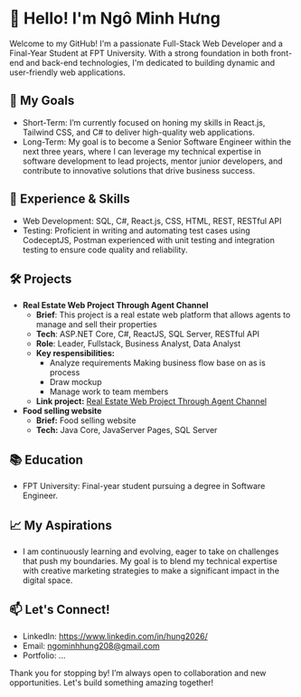 # 👋 Hello! I'm **Ngô Minh Hưng**

Welcome to my GitHub! I'm a passionate Full-Stack Web Developer and a Final-Year Student at FPT University. With a strong foundation in both front-end and back-end technologies, I'm dedicated to building dynamic and user-friendly web applications.

## 🎯 My Goals
 - Short-Term: I’m currently focused on honing my skills in React.js, Tailwind CSS, and C# to deliver high-quality web applications.
 - Long-Term: My goal is to become a Senior Software Engineer within the next three years, where I can leverage my technical expertise in software development to lead projects, mentor junior developers, and contribute to innovative solutions that drive business success.
   
## 🌟 Experience & Skills
 - Web Development: SQL, C#, React.js, CSS, HTML, REST, RESTful API
 - Testing: Proficient in writing and automating test cases using CodeceptJS, Postman experienced with unit testing and integration testing to ensure code quality and reliability.

## 🛠 Projects
- **Real Estate Web Project Through Agent Channel**
    - **Brief**: This project is a real estate web platform that allows agents to manage and sell their properties
    - **Tech**: ASP.NET Core, C#, ReactJS, SQL Server, RESTful API
    - **Role**: Leader, Fullstack, Business Analyst, Data Analyst
    - **Key respensibilities:**
      - Analyze requirements Making business flow base on as is process
      - Draw mockup
      - Manage work to team members  
    - **Link project:** [Real Estate Web Project Through Agent Channel](https://github.com/mhung2026/Real-Estate-Web-Project-Through-Agent-Channel)
- **Food selling website**
    - **Brief:** Food selling website
    - **Tech:** Java Core, JavaServer Pages, SQL Server

## 📚 Education
 - FPT University: Final-year student pursuing a degree in Software Engineer.
## 📈 My Aspirations
 - I am continuously learning and evolving, eager to take on challenges that push my boundaries. My goal is to blend my technical expertise with creative marketing strategies to make a significant impact in the digital space.

## 📫 Let's Connect!
 - LinkedIn: https://www.linkedin.com/in/hung2026/
 - Email: ngominhhung208@gmail.com
 - Portfolio: ...

Thank you for stopping by! I’m always open to collaboration and new opportunities. Let's build something amazing together!
